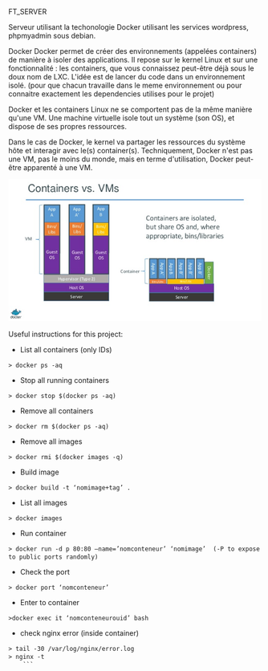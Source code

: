 FT_SERVER

Serveur utilisant la techonologie Docker utilisant les services wordpress, phpmyadmin sous debian.

Docker 
Docker permet de créer des environnements (appelées containers) de manière à isoler des applications. Il repose sur le kernel Linux et sur une fonctionnalité : les containers, que vous connaissez peut-être déjà sous le doux nom de LXC. L'idée est de lancer du code dans un environnement isolé. (pour que chacun travaille dans le meme environnement ou pour connaitre exactement les dependencies utilises pour le projet)

Docker et les containers Linux ne se comportent pas de la même manière qu'une VM. Une machine virtuelle isole tout un système (son OS), et dispose de ses propres ressources.

Dans le cas de  Docker, le kernel va partager les ressources du système hôte et interagir avec le(s) container(s). Techniquement, Docker n'est pas une VM, pas le moins du monde, mais en terme d'utilisation, Docker peut-être apparenté à une VM.

<p>
    <img src="docker-containers-vms.png"/>
</p>

Useful instructions for this project:
- List all containers (only IDs)
```
> docker ps -aq
```
- Stop all running containers
```
> docker stop $(docker ps -aq)
```
- Remove all containers
```
> docker rm $(docker ps -aq)
```
- Remove all images
```
> docker rmi $(docker images -q)
```
- Build image
```
> docker build -t ‘nomimage+tag’ .
```
- List all images
```
> docker images
```
- Run container
```
> docker run -d p 80:80 –name=’nomconteneur’ ‘nomimage’  (-P to expose to public ports randomly)
```
- Check the port
```
> docker port ‘nomconteneur’
```
- Enter to container
```
>docker exec it ‘nomconteneurouid’ bash
```
- check nginx error (inside container)
```
> tail -30 /var/log/nginx/error.log
> nginx -t
    ```